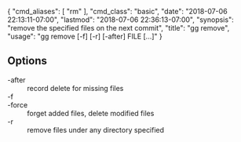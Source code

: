 {
    "cmd_aliases": [
        "rm"
    ],
    "cmd_class": "basic",
    "date": "2018-07-06 22:13:11-07:00",
    "lastmod": "2018-07-06 22:36:13-07:00",
    "synopsis": "remove the specified files on the next commit",
    "title": "gg remove",
    "usage": "gg remove [-f] [-r] [-after] FILE [...]"
}

## Options

<dl class="flag_list">
	<dt>-after</dt>
	<dd>record delete for missing files</dd>
	<dt>-f</dt>
	<dt>-force</dt>
	<dd>forget added files, delete modified files</dd>
	<dt>-r</dt>
	<dd>remove files under any directory specified</dd>
</dl>
